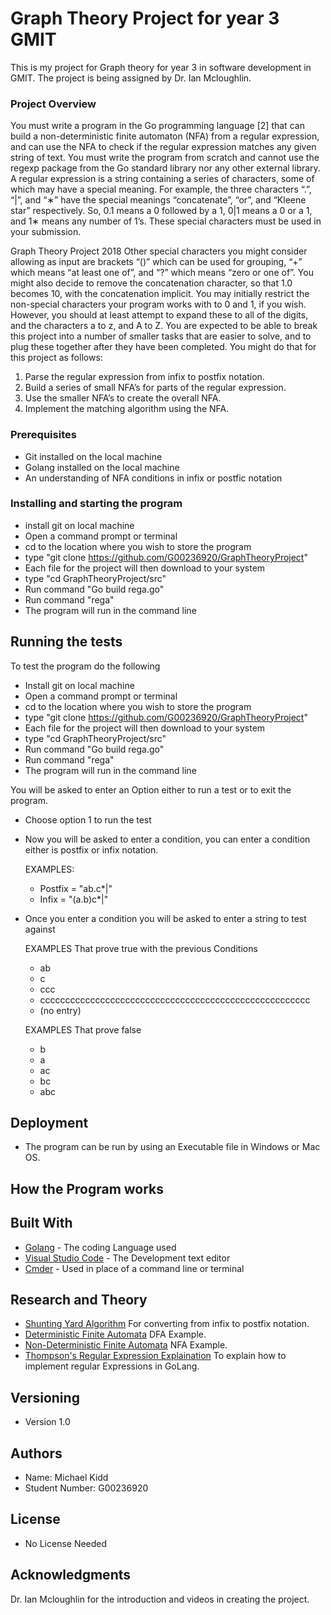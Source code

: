 # Graph Theory Project for year 3 GMIT

This is my project for Graph theory for year 3 in software development in GMIT.
The project is being assigned by Dr. Ian Mcloughlin.

### Project Overview
You must write a program in the Go programming language [2] that can
build a non-deterministic finite automaton (NFA) from a regular expression,
and can use the NFA to check if the regular expression matches any given
string of text. You must write the program from scratch and cannot use the
regexp package from the Go standard library nor any other external library.
A regular expression is a string containing a series of characters, some
of which may have a special meaning. For example, the three characters
“.”, “|”, and “∗” have the special meanings “concatenate”, “or”, and “Kleene
star” respectively. So, 0.1 means a 0 followed by a 1, 0|1 means a 0 or a 1,
and 1∗ means any number of 1’s. These special characters must be used in
your submission.

Graph Theory Project 2018
Other special characters you might consider allowing as input are brackets
“()” which can be used for grouping, “+” which means “at least one of”, and
“?” which means “zero or one of”. You might also decide to remove the
concatenation character, so that 1.0 becomes 10, with the concatenation
implicit.
You may initially restrict the non-special characters your program works
with to 0 and 1, if you wish. However, you should at least attempt to expand
these to all of the digits, and the characters a to z, and A to Z.
You are expected to be able to break this project into a number of smaller
tasks that are easier to solve, and to plug these together after they have been
completed. You might do that for this project as follows:
1. Parse the regular expression from infix to postfix notation.
2. Build a series of small NFA’s for parts of the regular expression.
3. Use the smaller NFA’s to create the overall NFA.
4. Implement the matching algorithm using the NFA.


### Prerequisites
- Git installed on the local machine
- Golang installed on the local machine
- An understanding of NFA conditions in infix or postfic notation

### Installing and starting the program

- install git on local machine
- Open a command prompt or terminal
- cd to the location where you wish to store the program
- type "git clone https://github.com/G00236920/GraphTheoryProject"
- Each file for the project will then download to your system
- type "cd GraphTheoryProject/src"
- Run command "Go build rega.go"
- Run command "rega"
- The program will run in the command line

## Running the tests

To test the program do the following

- Install git on local machine
- Open a command prompt or terminal
- cd to the location where you wish to store the program
- type "git clone https://github.com/G00236920/GraphTheoryProject"
- Each file for the project will then download to your system
- type "cd GraphTheoryProject/src"
- Run command "Go build rega.go"
- Run command "rega"
- The program will run in the command line

You will be asked to enter an Option either to run a test or to exit the program.
- Choose option 1 to run the test
- Now you will be asked to enter a condition, you can enter a condition either is postfix or infix notation.
	
	EXAMPLES:
	- Postfix = "ab.c*|"
	- Infix = "(a.b)c*|"
	
- Once you enter a condition you will be asked to enter a string to test against  
	
	EXAMPLES That prove true with the previous Conditions
	- ab
	- c
	- ccc
	- cccccccccccccccccccccccccccccccccccccccccccccccccccccc
	- (no entry)
	
	EXAMPLES That prove false
	- b
	- a
	- ac
	- bc
	- abc

## Deployment

- The program can be run by using an Executable file in Windows or Mac OS.

## How the Program works



## Built With

* [Golang](https://golang.org/) - The coding Language used
* [Visual Studio Code](https://code.visualstudio.com/) - The Development text editor
* [Cmder](http://cmder.net/) - Used in place of a command line or terminal

## Research and Theory

* [Shunting Yard Algorithm](https://brilliant.org/wiki/shunting-yard-algorithm/) For converting from infix to postfix notation.
* [Deterministic Finite Automata](https://www.tutorialspoint.com/automata_theory/deterministic_finite_automaton.htm) DFA Example.
* [Non-Deterministic Finite Automata](https://www.tutorialspoint.com/automata_theory/non_deterministic_finite_automaton.htm) NFA Example.
* [Thompson's Regular Expression Explaination](https://swtch.com/~rsc/regexp/regexp1.html) To explain how to implement regular Expressions in GoLang.



## Versioning

- Version 1.0


## Authors

- Name: Michael Kidd
- Student Number: G00236920


## License

- No License Needed


## Acknowledgments

Dr. Ian Mcloughlin for the introduction and videos in creating the project.
